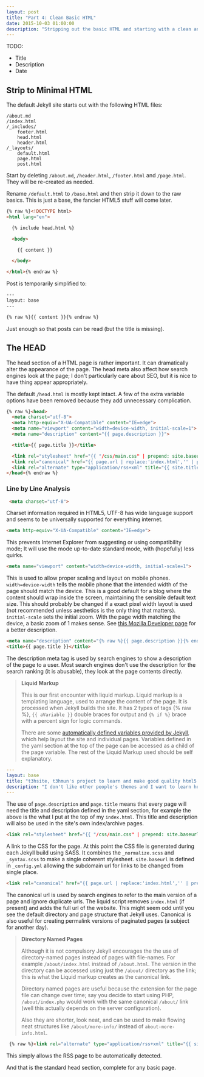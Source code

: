 ```yaml
---
layout: post
title: "Part 4: Clean Basic HTML"
date: 2015-10-03 01:00:00
description: "Stripping out the basic HTML and starting with a clean and well understood structure."
---
```


TODO:

 * Title
 * Description
 * Date

## Strip to Minimal HTML

The default Jekyll site starts out with the following HTML files:

```
/about.md
/index.html
/_includes/
    footer.html
    head.html
    header.html
/_layouts/
    default.html
    page.html
    post.html
```

Start by deleting `/about.md`, `/header.html`, `/footer.html` and `/page.html`.
They will be re-created as needed.

Rename `/default.html` to `/base.html` and then strip it down to the raw basics.
This is just a base, the fancier HTML5 stuff will come later.

```html
{% raw %}<!DOCTYPE html>
<html lang="en">

  {% include head.html %}

  <body>

    {{ content }}

  </body>

</html>{% endraw %}
```

Post is temporarily simplified to:

```html
---
layout: base
---

{% raw %}{{ content }}{% endraw %}
```

Just enough so that posts can be read (but the title is missing).


## The HEAD

The head section of a HTML page is rather important.
It can dramatically alter the appearance of the page.
The head meta also affect how search engines look at the page; I don't particularly care about SEO, but it is nice to have thing appear appropriately.

The default `/head.html` is mostly kept intact. A few of the extra variable options have been removed because they add unnecessary complication. 

```html
{% raw %}<head>
  <meta charset="utf-8">
  <meta http-equiv="X-UA-Compatible" content="IE=edge">
  <meta name="viewport" content="width=device-width, initial-scale=1">
  <meta name="description" content="{{ page.description }}">

  <title>{{ page.title }}</title>

  <link rel="stylesheet" href="{{ "/css/main.css" | prepend: site.baseurl }}">
  <link rel="canonical" href="{{ page.url | replace:'index.html','' | prepend: site.baseurl | prepend: site.url }}">
  <link rel="alternate" type="application/rss+xml" title="{{ site.title }}" href="{{ "/feed.xml" | prepend: site.baseurl | prepend: site.url }}" />
</head>{% endraw %}
```


### Line by Line Analysis

```html
 <meta charset="utf-8">
```

 Charset information required in HTML5, UTF-8 has wide language support and seems to be universally supported for everything internet. 

```html
<meta http-equiv="X-UA-Compatible" content="IE=edge">
```

This prevents Internet Explorer from suggesting or using compatibility mode;
It will use the mode up-to-date standard mode, with (hopefully) less quirks.

```html
<meta name="viewport" content="width=device-width, initial-scale=1">
```

This is used to allow proper scaling and layout on mobile phones. `width=device-width` tells the mobile phone that the intended width of the page should match the device. This is a good default for a blog where the content should wrap inside the screen, maintaining the sensible default text size. This should probably be changed if a exact pixel width layout is used (not recommended unless aesthetics is the only thing that matters). `initial-scale` sets the initial zoom. With the page width matching the device, a basic zoom of 1 makes sense. See [this Mozilla Developer page](https://developer.mozilla.org/en/docs/Mozilla/Mobile/Viewport_meta_tag) for a better description.

```html
<meta name="description" content="{% raw %}{{ page.description }}{% endraw %}">
<title>{{ page.title }}</title>
```

The description meta tag is used by search engines to show a description of the page to a user.
Most search engines don't use the description for the search ranking (it is abusable), they look at the page contents directly.

> __Liquid Markup__ 
>
> This is our first encounter with liquid markup. Liquid markup is a templating language, used to arrange the content of the page.
It is processed when Jekyll builds the site.
It has 2 types of tags {% raw %}, `{{ aVariable }}` double braces for output and `{% if %}` brace with a percent sign for logic commands.
>
> There are some [automatically defined variables provided by Jekyll](http://jekyllrb.com/docs/variables/), which help layout the site and individual pages.
Variables defined in the yaml section at the top of the page can be accessed as a child of the page variable.
The rest of the Liquid Markup used should be self explanatory.

```yaml
---
layout: base
title: "t3hsite, t3hmun's project to learn and make good quality html5 and css/sass with Jekyll."
description: "I don't like other people's themes and I want to learn how make a site properly so it works reliable while being easy to maintain."
---
```

The use of `page.description` and `page.title` means that every page will need the title and description defined in the yaml section, for example the above is the what I put at the top of my `index.html`. This title and description will also be used in the site's own index/archive pages.

```html
<link rel="stylesheet" href="{{ "/css/main.css" | prepend: site.baseurl }}">
```

A link to the CSS for the page. At this point the CSS file is generated during each Jekyll build using SASS. It combines the `_normalize.scss` and `_syntax.scss` to make a single coherent stylesheet. `site.baseurl` is defined in `_config.yml` allowing the subdomain url for links to be changed from single place.

```html
<link rel="canonical" href="{{ page.url | replace:'index.html','' | prepend: site.baseurl | prepend: site.url }}">
```

The canonical url is used by search engines to refer to the main version of a page and ignore duplicate urls. The liquid script removes `index.html` (if present) and adds the full url of the website. This might seem odd until you see the default directory and page structure that Jekyll uses. Canonical is also useful for creating permalink versions of paginated pages (a subject for another day).

>__Directory Named Pages__
>
> Although it is not compulsory Jekyll encourages the the use of directory-named pages instead of pages with file-names. For example `/about/index.html` instead of `/about.html`. The version in the directory can be accessed using just the `/about/` directory as the link; this is what the Liquid markup creates as the canonical link. 
>
>Directory named pages are useful because the extension for the page file can change over time; say you decide to start using PHP, `/about/index.php` would work with the same canonical `/about/` link (well this actually depends on the server configuration).
>
> Also they are shorter, look neat, and can be used to make flowing neat structures like `/about/more-info/` instead of `about-more-info.html`.

```html
 {% raw %}<link rel="alternate" type="application/rss+xml" title="{{ site.title }}" href="{{ "/feed.xml" | prepend: site.baseurl | prepend: site.url }}" />{% endraw %}
```

This simply allows the RSS page to be automatically detected.


And that is the standard head section, complete for any basic page.


